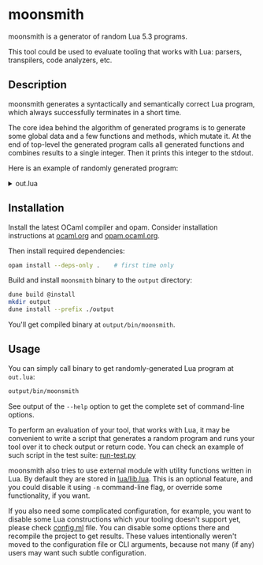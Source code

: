 # moonsmith

moonsmith is a generator of random Lua 5.3 programs.

This tool could be used to evaluate tooling that works with Lua: parsers, transpilers, code analyzers, etc.

## Description

moonsmith generates a syntactically and semantically correct Lua program, which always successfully terminates in a short time.

The core idea behind the algorithm of generated programs is to generate some global data and a few functions and methods, which mutate it. At the end of top-level the generated program calls all generated functions and combines results to a single integer. Then it prints this integer to the stdout.

Here is an example of randomly generated program:

<details>
  <summary>out.lua</summary>

```lua
--------------------------------------------------------
-- This code was automatically generated by moonsmith --
-- https://github.com/jubnzv/moonsmith                --
--                                                    --
-- Seed:                   42                         --
--------------------------------------------------------

local ms = require('lua/lib')

--------------------------------------------------------
-- Global datums definitions (  5 statements)         --
--------------------------------------------------------
datum0 = {}
datum1 = {}
local datum2 = {}
datum3 = {}
datum4 = 33

--------------------------------------------------------
-- Function definitions (  5 functions)               --
--------------------------------------------------------
-- @return float
function datum2:m5()
  local v20, v22, v24, v26 = "amet dolor", -63.647967, 7.737954e+01, false
  v28, v30 = "anim laborum in consectetur", [[et
culpa]]
  v32, v34, v36, v38 = "Excepteur ullamco dolore commodo", false, 0x1.90e4faf0243cp+1, -5.026206e+01
  if v22 ~= -60.801529 then
      v22 = 0x1.5675953fc316p+6 - math.pi - -(math.cos(v22))
      v22 = math.cos(v22) + math.pi - -(math.sin(118.962421))
  else
      v20 = math.type(v24)
      v20 = "et"
      v22 = math.pi - -(56.587536)
  end
  local cond42 = 5
  repeat
      v24 = math.cos(85) + math.cos(v22) - -(math.cos(v22))
      v22 = math.cos(46) - -(math.pi)
      cond42 = cond42 + 3
  until cond42 <= 0x29
  v22 = math.cos(64) + math.cos(-89) + -(2.856838e+01)
  v24 = 58.966061 + math.pi - -(math.cos(-73))
  return math.pi + math.cos(v22) + -(math.cos(v24))
end

-- @param a0 int
-- @param a1 float
-- @param a2 int
-- @return float
function func6(a0, a1, a2)
  v43, v45 = true, false
  v47, v49, v51, v53 = a0, a1, datum4, "labore"
  for i, v in ipairs(datum2) do
      a1 = math.cos(a2) + 0.913118 + -(math.pi)
      v45 = true == math.ult(0x7FFFFFFFFFFFFFFB, 19) == not math.ult(0x9, -12)
      v45 = false ~= not true
  end
  local cond58 = 103
  while cond58 >= 61 do
      a2 = -53 - -51 + -(-20)
      v43 = true == not math.ult(52, 1)
      a1 = 40.995075 + 34.833123 - -(16.322830)
      cond58 = cond58 - 3
  end
  v45 = false ~= false ~= not false
  for _, v in ipairs(datum2) do
      a1 = math.cos(1.118476e+02) - math.cos(83.461798) - -(math.pi)
      v45 = false == not true
      v43 = math.ult(a0, 3) == math.ult(a0, 19) == not true
  end
  local cond61 = 8
  while cond61 < 34 do
      a0 = math.floor(0x1.653abf0d5aeedp+4) ~ 33 - ~ -21
      cond61 = cond61 + 2
  end
  return math.cos(a0) + math.sin(a1) - math.cos(a2) + math.pi + -(9.939210e+01)
end

-- @param a0 string
-- @param a1 boolean
-- @return string
function datum2:m10(a0, a1)
  v62, v64, v66, v68 = true, 53.957742, "ut", "aliquip quis amet"
  v70, v72 = "ad anim", -92.277310
  v62 = false ~= true == not true
  a1 = true == false == not true
  v62 = false == math.ult(-51, 16) == not true
  v64 = math.sin(-89) + -(72.583285)
  if datum4 == -55 then
      a0 = "non do sunt culpa"
      a0 = math.type(0x1.591c2c8a38031p+7)
      a0 = math.type(79.062824)
  end
  return a0
end

-- @param a0 int
-- @return boolean
function func13(a0)
  local v78, v80, v82 = "ad", true, -31.820621
  v84, v86 = "consequat consectetur sunt", false
  local v88, v90, v92 = true, false, v78
  for i, v in ipairs(datum1) do
      v80 = false == not false
  end
  local cond97 = false
  while cond97 == true do
      a0 = math.floor(187.033221) - -10 ~ ~ math.floor(v82)
      a0 = math.floor(v82) - math.floor(93.022665) ~ -(-49)
      a0 = math.floor(78.067013) & #(v78) ~ -(15)
      cond97 = true
  end
  for i=5,10,3 do
      v80 = true ~= not true
      a0 = string.len(v78) + -(-44)
  end
  a0 = math.floor(129.132151) + -(string.len("nulla ex"))
  return math.ult(a0, 0x7ffffffffffffffb) == true == false == not false
end

-- @param a0 boolean
-- @param a1 string
-- @param a2 string
-- @param a3 string
-- @return int
function datum1:m15(a0, a1, a2, a3)
  v98, v100, v102, v104 = "anim ut ullamco", true, true, "in sint"
  local v106, v108, v110 = 9, -92.227784, a0
  local cond112 = true
  repeat
      v98 = math.type(43)
      a3 = "eiusmod esse laboris"
      v98 = "mollit in esse esse"
      cond112 = false
  until cond112 ~= true
  a0 = true ~= not false
  a3 = v98
  v100 = false == true ~= not true
  local cond117 = 7
  repeat
      v98 = math.type(0x7FFFFFFFFFFFFFB8)
      a0 = true == not math.ult(-3, 0x12)
      a3 = a1
      cond117 = cond117 + 2
  until cond117 <= 20
  return 0x15 & #(a1) + string.len(a2) ~ string.len(a3) ~ string.len(v98) & ~ 0x7FFFFFFFFFFFFFF2
end

--------------------------------------------------------
-- Calling functions                                  --
--------------------------------------------------------
datum2:m5()
arg119_a0 = -14
arg121_a1 = 73.168995
arg123_a2 = -80
func6(arg119_a0, arg121_a1, arg123_a2)
arg126_a0 = "veniam Excepteur"
arg128_a1 = true
datum2:m10(arg126_a0, arg128_a1)
arg130_a0 = 32
func13(arg130_a0)
arg133_a0 = false
arg135_a1 = "eiusmod nulla"
arg137_a2 = "culpa nostrud pariatur"
arg139_a3 = "deserunt in tempor"
datum1:m15(arg133_a0, arg135_a1, arg137_a2, arg139_a3)

--------------------------------------------------------
-- Combining and printing result                      --
--------------------------------------------------------
r_datum0 = ms.table_to_int(datum0)
r_datum1 = ms.table_to_int(datum1)
r_datum2 = #(datum2)
r_datum3 = #(datum3)
r_datum4 = datum4
RESULT = r_datum4 - r_datum3 ~ r_datum2 ~ r_datum1 << r_datum0
print(RESULT)
```

</details>

## Installation

Install the latest OCaml compiler and opam. Consider installation instructions at [ocaml.org](https://ocaml.org/docs/install.html) and [opam.ocaml.org](https://opam.ocaml.org/doc/Install.html).

Then install required dependencies:

```bash
opam install --deps-only .    # first time only
```

Build and install `moonsmith` binary to the `output` directory:

```bash
dune build @install
mkdir output
dune install --prefix ./output
```

You'll get compiled binary at `output/bin/moonsmith`.

## Usage

You can simply call binary to get randomly-generated Lua program at `out.lua`:

```bash
output/bin/moonsmith
```

See output of the `--help` option to get the complete set of command-line options.

To perform an evaluation of your tool, that works with Lua, it may be convenient to write a script that generates a random program and runs your tool over it to check output or return code. You can check an example of such script in the test suite: [run-test.py](./test/run-test.py)

moonsmith also tries to use external module with utility functions written in Lua. By default they are stored in [lua/lib.lua](./lua/lib.lua). This is an optional feature, and you could disable it using `-n` command-line flag, or override some functionality, if you want.

If you also need some complicated configuration, for example, you want to disable some Lua constructions which your tooling doesn't support yet, please check [config.ml](./src/config.ml) file. You can disable some options there and recompile the project to get results. These values intentionally weren't moved to the configuration file or CLI arguments, because not many (if any) users may want such subtle configuration.
